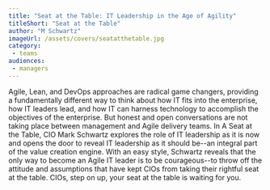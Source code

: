 ```yaml
---
title: "Seat at the Table: IT Leadership in the Age of Agility"
titleShort: "Seat at the Table"
author: "M Schwartz"
imageUrl: /assets/covers/seatatthetable.jpg
category:
 - teams
audiences:
 - managers
---
```


Agile, Lean, and DevOps approaches are radical game changers, providing a fundamentally different way to think about how IT fits into the enterprise, how IT leaders lead, and how IT can harness technology to accomplish the objectives of the enterprise. But honest and open conversations are not taking place between management and Agile delivery teams. In A Seat at the Table, CIO Mark Schwartz explores the role of IT leadership as it is now and opens the door to reveal IT leadership as it should be--an integral part of the value creation engine. With an easy style, Schwartz reveals that the only way to become an Agile IT leader is to be courageous--to throw off the attitude and assumptions that have kept CIOs from taking their rightful seat at the table. CIOs, step on up, your seat at the table is waiting for you.